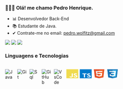 ### 🧑🏻‍💻 Olá! me chamo Pedro Henrique.

- 📊 Desenvolvedor Back-End
- 📚 Estudante de Java.
- ✔ Contrate-me no email: pedro.wolfitz@gmail.com
 

<div> 
 <a href="https://discord.gg/faith.and.constancy" target="_blank"><img src="https://img.shields.io/badge/Discord-7289DA?style=for-the-badge&logo=discord&logoColor=white" target="_blank"></a> 
  <a href = "mailto:pedro.wolfitz@gmail.com"><img src="https://img.shields.io/badge/-Gmail-%23333?style=for-the-badge&logo=gmail&logoColor=white" target="_blank"></a>
  <a href="https://www.linkedin.com/in/pedro-henrique-4453a1238?utm_source=share&utm_campaign=share_via&utm_content=profile&utm_medium=ios_app" target="_blank"><img src="https://img.shields.io/badge/-LinkedIn-%230077B5?style=for-the-badge&logo=linkedin&logoColor=white" target="_blank"></a> 
</div>

### Linguagens e Tecnologias


<div style="display: inline_block"><br>
  <img 
    align="center" 
    alt="Js" 
    title="JavaScript"
    height="30" 
    width="40" 
    src="https://raw.githubusercontent.com/devicons/devicon/master/icons/javascript/javascript-plain.svg">
  <img 
    align="center" 
    alt="Ts"
    title="TypeScript"
    height="30"
    width="40" 
    src="https://raw.githubusercontent.com/devicons/devicon/master/icons/typescript/typescript-plain.svg">
  <img 
    align="center"
    alt="HTML"
    title="HTML5"
    height="30" 
    width="40" 
    src="https://raw.githubusercontent.com/devicons/devicon/master/icons/html5/html5-original.svg">
  <img 
    align="center"
    alt="CSS" 
    title="CSS3"
    height="30"
    width="40" 
    src="https://raw.githubusercontent.com/devicons/devicon/master/icons/css3/css3-original.svg">
<img 
    align="left" 
    alt="Java"
    title="Java" 
    width="30px" 
    style="padding-right: 10px;" 
    src="https://cdn.jsdelivr.net/gh/devicons/devicon@latest/icons/java/java-original-wordmark.svg" 
 />
<img 
    align="left" 
    alt="Git" 
    title="Git"
    width="30px" 
    style="padding-right: 10px;" 
    src="https://cdn.jsdelivr.net/gh/devicons/devicon@latest/icons/git/git-original.svg" 
/>
<img 
    align="left" 
    alt="Sql" 
    title="Sql"
    width="30px" 
    style="padding-right: 10px;" 
    src="https://cdn.jsdelivr.net/gh/devicons/devicon@latest/icons/mysql/mysql-original-wordmark.svg" 
/>
<img 
    align="left" 
    alt="GitHub" 
    title="GitHub"
    width="30px" 
    style="padding-right: 10px;" 
    src="https://cdn.jsdelivr.net/gh/devicons/devicon@latest/icons/github/github-original-wordmark.svg" 
/>
<img 
    align="left" 
    alt="VsCode" 
    title="VsCode"
    width="30px" 
    style="padding-right: 10px;" 
    src="https://cdn.jsdelivr.net/gh/devicons/devicon@latest/icons/vscode/vscode-original-wordmark.svg" 
/>
</div>


<br/>
<br/>
